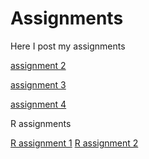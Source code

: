# Assignments
Here I post my assignments

[assignment 2](https://github.com/Kiewit/Assignments/blob/master/assignment2-Copy1.ipynb)

[assignment 3](https://github.com/Kiewit/Assignments/blob/master/assignment3-Copy1.ipynb)

[assignment 4](https://github.com/Kiewit/Assignments/blob/master/assignment4-Copy1.ipynb)

R assignments

[R assignment 1](https://github.com/Kiewit/Assignments/blob/master/Graded_assignment1-Copy1.ipynb)
[R assignment 2](https://github.com/Kiewit/Assignments/blob/master/Graded_assignment_2-Copy1.ipynb)
